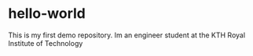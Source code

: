 # hello-world
This is my first demo repository.
Im an engineer student at the KTH Royal Institute of Technology
